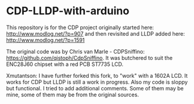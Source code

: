# CDP-LLDP-with-arduino
This repository is for the CDP project originally started here: http://www.modlog.net/?p=907 and then revisited and LLDP added here: http://www.modlog.net/?p=1591

The original code was by Chris van Marle - CDPSniffino: https://github.com/qistoph/CdpSniffino. It was butchered to suit the ENC28J60 chipset with a red PCB ST7735 LCD.

Xmutantson: I have further forked this fork, to "work" with a 1602A LCD. It works for CDP but LLDP is still a work in progress. Also my code is sloppy but functional. I tried to add additional comments. Some of them may be mine, some of them may be from the original sources.

